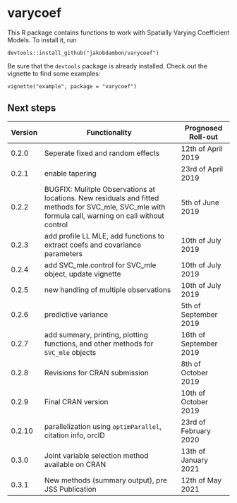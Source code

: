 # varycoef

This R package contains functions to work with Spatially Varying Coefficient Models. To install it, run 


`devtools::install_github("jakobdambon/varycoef")`


Be sure that the `devtools` package is already installed. Check out the vignette to find some examples:


`vignette("example", package = "varycoef")`


## Next steps 

| Version  | Functionality | Prognosed Roll-out |
|----------|---------------|------|
| 0.2.0    | Seperate fixed and random effects | 12th of April 2019 |
| 0.2.1    | enable tapering | 23rd of April 2019 |
| 0.2.2    | BUGFIX: Mulitple Observations at locations. New residuals and fitted methods for SVC_mle, SVC_mle with formula call, warning on call without control | 5th of June 2019 |
| 0.2.3    | add profile LL MLE, add functions to extract coefs and covariance parameters | 10th of July 2019 |
| 0.2.4    | add SVC_mle.control for SVC_mle object, update vignette | 10th of July 2019 |
| 0.2.5    | new handling of multiple observations | 10th of July 2019 |
| 0.2.6    | predictive variance | 5th of September 2019 |
| 0.2.7    | add summary, printing, plotting functions, and other methods for `SVC_mle` objects | 16th of September 2019 |
| 0.2.8    | Revisions for CRAN submission | 8th of October 2019 |
| 0.2.9    | Final CRAN version | 10th of October 2019 |
| 0.2.10   | parallelization using `optimParallel`, citation info, orcID | 23rd of February 2020 |
| 0.3.0    | Joint variable selection method available on CRAN | 13th of January 2021 |
| 0.3.1    | New methods (summary output), pre JSS Publication | 12th of May 2021 |
